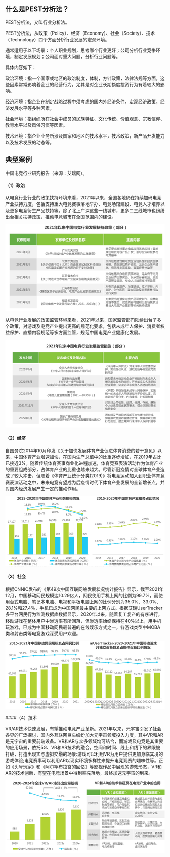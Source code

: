 ## 什么是PEST分析法？
PEST分析法，又叫行业分析法。

PEST分析法，从政策（Policy）、经济（Economy）、社会（Society）、技术（Technology）四个方面分析行业发展的宏观环境。

通常适用于以下场景：个人职业规划，思考哪个行业更好；公司分析行业竞争环境，制定发展规划；公司面对重大问题，分析行业问题等。

具体内容如下：

政治环境：指一个国家或地区的政治制度，体制，方针政策，法律法规等方面，这些因素常常影响着企业的经营行为，尤其是对企业长期额度投资行为有着较大的影响。

经济环境：指企业在制定战略过程中须考虑的国内外经济条件，宏观经济政策，经济发展水平等多种因素。

社会环境：指组织所在社会中成员的民族特征、文化传统、价值观念、宗教信仰、教育水平以及风俗习惯等因素。

技术环境：指企业业务所涉及国家和地区的技术水平，技术政策，新产品开发能力以及技术发展的动态等。

## 典型案例

中国电竞行业研究报告（来源：艾瑞网）。

#### （1）政治
从电竞行业行业的政策扶持环境来看，2021年以来，全国各地仍在持续加码电竞产业扶持力度，包括支持重大电竞赛事落地举办、电竞场馆建设、电竞人才培养以及更多电竞衍生产品扶持等。除了北上广深这些一线城市，更多二三线城市也纷纷出台相关扶持政策，推动电竞城市在全国范围内的建设。

![pest_analysis_1.png](../../images/pest_analysis_1.png)

从电竞行业发展的政策监管环境来看，2021年以来，国家监管部门陆续出台了多个政策，对游戏及电竞产业提出更高的规范化要求，包括未成年人保护、消费者权益保护、直播内容规范等多方面监管，规范中国电竞产业健康化发展。

![pest_analysis_2.png](../../images/pest_analysis_2.png)


#### （2）经济

自国务院2014年10月印发《关于加快发展体育产业促进体育消费的若干意见》以来，中国体育产业增速加快，在国内生产总值中的比重逐步增加，在2019年占比已接近3%。随着传统体育赛事商业化进程加速，体育竞赛表演活动作为体育产业的重要组成部分，占体育产业的比重也越来越大。尽管新冠疫情对全球体育产业造成了较大冲击，但随着《体育产业统计分类(2019)》将电竞运动加入到职业体育竞赛表演活动之中，未来电竞有望成为后疫情时代下体育产业发展的全新增长点，并对国内经济发展产生一定的推动作用。

![pest_analysis_3.png](../../images/pest_analysis_3.png)

#### （3）社会

根据CNNIC发布的《第49次中国互联网络发展状况统计报告》显示，截至2021年12月，中国移动网民规模达10.29亿人，网民使用手机上网的比例为99.7%，而使用台式电脑、笔记本电脑、电视和平板电脑上网的比例分别为35.0%、33.0%、28.1%和27.4%，手机已成为中国网民最主要的上网方式。根据艾瑞UserTracker多平台网民行为监测数据库数据显示，2020年以来，随着复工复产的有序进行，移动游戏在整体用户中渗透率有所回落，但渗透率始终保持在40%以上，用手机玩游戏，已成为中国移动网民最普遍的在线娱乐方式之一，各游戏类型中MOBA类和射击类等电竞游戏深受用户欢迎。

![pest_analysis_4.png](../../images/pest_analysis_4.png)

####（4）技术

VR/AR技术快速发展，有望推动电竞产业革新。2021年以来，元宇宙引发了社会各界的广泛探讨，国内外互联网巨头纷纷加大元宇宙领域投入力度，其中VR和AR是元宇宙的重要前端设备。VR和AR与众多领域均可结合，而游戏及电竞是其重要的应用场景，依托5G、VR和AR技术的融合，空间和时间、线上和线下的界限被打破，打造出现实与虚拟交融的场景:游戏可以利用VR为用户提供更加身临其境的游戏体验;电竞赛事可以利用AR以现实环境多样性来提升电竞观赛的趣味性等。正如《头号玩家》和《阿尔罕布拉宫的回忆》等影视作品中展现的游戏形态，VR和AR的技术创新，有望在电竞场景中得到率先落地，最终加速元宇宙的到来。

![pest_analysis_5.png](../../images/pest_analysis_5.png)